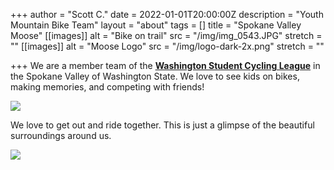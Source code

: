 +++
author = "Scott C."
date = 2022-01-01T20:00:00Z
description = "Youth Mountain Bike Team"
layout = "about"
tags = []
title = "Spokane Valley Moose"
[[images]]
alt = "Bike on trail"
src = "/img/img_0543.JPG"
stretch = ""
[[images]]
alt = "Moose Logo"
src = "/img/logo-dark-2x.png"
stretch = ""

+++
We are a member team of the [**Washington Student Cycling League**](https://www.spokanemtb.org/#) in the Spokane Valley of Washington State. We love to see kids on bikes, making memories, and competing with friends!

![](/img/logo.png)

We love to get out and ride together.  This is just a glimpse of the beautiful surroundings around us.

![](/img/img_0543.JPG)